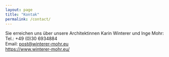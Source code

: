 ```yaml
---
layout: page
title: "Kontak"
permalink: /contact/
---
```


Sie erreichen uns über unsere Architektinnen Karin Winterer und Inge Mohr:  
Tel.: +49 (0)30 6934884  
Email: post@winterer-mohr.eu  
https://www.winterer-mohr.eu/  
